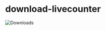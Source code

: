 # download-livecounter
![Downloads](https://averageksp.github.io/download-livecounter/?mod=KerbalChecklists.svg)
